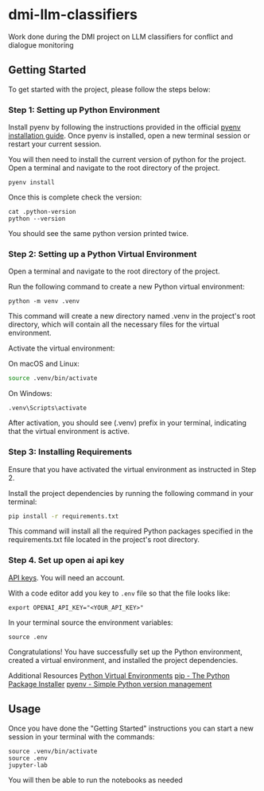 # dmi-llm-classifiers
Work done during the DMI project on LLM classifiers for conflict and dialogue monitoring 

## Getting Started
To get started with the project, please follow the steps below:

### Step 1: Setting up Python Environment
Install pyenv by following the instructions provided in the official [pyenv installation
guide](https://github.com/pyenv/pyenv#installation).
Once pyenv is installed, open a new terminal session or restart your current session.

You will then need to install the current version of python for the project.
Open a terminal and navigate to the root directory of the project.
```
pyenv install
```

Once this is complete check the version:
```
cat .python-version
python --version
```
You should see the same python version printed twice.

### Step 2: Setting up a Python Virtual Environment
Open a terminal and navigate to the root directory of the project.

Run the following command to create a new Python virtual environment:

```
python -m venv .venv
```

This command will create a new directory named .venv in the project's root directory, which will
contain all the necessary files for the virtual environment.

Activate the virtual environment:

On macOS and Linux:

```bash
source .venv/bin/activate
```

On Windows:
```
.venv\Scripts\activate
```

After activation, you should see (.venv) prefix in your terminal, indicating that the virtual
environment is active.

### Step 3: Installing Requirements
Ensure that you have activated the virtual environment as instructed in Step 2.

Install the project dependencies by running the following command in your terminal:

```bash
pip install -r requirements.txt
```

This command will install all the required Python packages specified in the requirements.txt file
located in the project's root directory.

### Step 4. Set up open ai api key
[API keys](https://platform.openai.com/account/api-keys). You will need an account.

With a code editor add you key to `.env` file so that the file looks like:
```
export OPENAI_API_KEY="<YOUR_API_KEY>"
```

In your terminal source the environment variables:
```
source .env
```

Congratulations! You have successfully set up the Python environment, created a virtual
environment, and installed the project dependencies.

Additional Resources
[Python Virtual Environments](https://docs.python.org/3/tutorial/venv.html)
[pip - The Python Package Installer](https://pip.pypa.io/en/stable/)
[pyenv - Simple Python version management](https://github.com/pyenv/pyenv)


## Usage
Once you have done the "Getting Started" instructions you can start a new session in your terminal
with the commands:
```
source .venv/bin/activate
source .env
jupyter-lab
```

You will then be able to run the notebooks as needed
